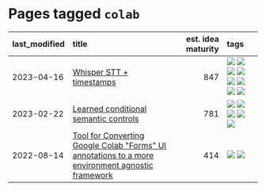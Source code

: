 # Pages tagged `colab`

|last_modified|title|est. idea maturity|tags
|:---|:---|---:|:---|
|2023-04-16|[Whisper STT + timestamps](../whisper-stt-plus-timestamps.md)|847|[![](https://img.shields.io/badge/tag-colab-3f9741)](../tags/colab.md) [![](https://img.shields.io/badge/tag-dataset-77a0)](../tags/dataset.md) [![](https://img.shields.io/badge/tag-experimental-997e5)](../tags/experimental.md) [![](https://img.shields.io/badge/tag-meta-1043a5)](../tags/meta.md) [![](https://img.shields.io/badge/tag-prompting-c4c41f)](../tags/prompting.md) [![](https://img.shields.io/badge/tag-publicgood-aa21fc)](../tags/publicgood.md) [![](https://img.shields.io/badge/tag-stability-35b163)](../tags/stability.md) [![](https://img.shields.io/badge/tag-tooling-53417a)](../tags/tooling.md)|
|2023-02-22|[Learned conditional semantic controls](../learned-conditional-semantic-controls.md)|781|[![](https://img.shields.io/badge/tag-animation-1eefac)](../tags/animation.md) [![](https://img.shields.io/badge/tag-colab-3f9741)](../tags/colab.md) [![](https://img.shields.io/badge/tag-experimental-997e5)](../tags/experimental.md) [![](https://img.shields.io/badge/tag-prompting-c4c41f)](../tags/prompting.md) [![](https://img.shields.io/badge/tag-tooling-53417a)](../tags/tooling.md)|
|2022-08-14|[Tool for Converting Google Colab "Forms" UI annotations to a more environment agnostic framework](../colab-ui-converter.md)|414|[![](https://img.shields.io/badge/tag-colab-3f9741)](../tags/colab.md) [![](https://img.shields.io/badge/tag-tooling-53417a)](../tags/tooling.md)|